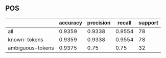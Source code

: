 
## POS

|                  | accuracy | precision | recall | support |
|------------------|----------|-----------|--------|---------|
| all              | 0.9359   | 0.9338    | 0.9554 | 78      |
| known-tokens     | 0.9359   | 0.9338    | 0.9554 | 78      |
| ambiguous-tokens | 0.9375   | 0.75      | 0.75   | 32      |

